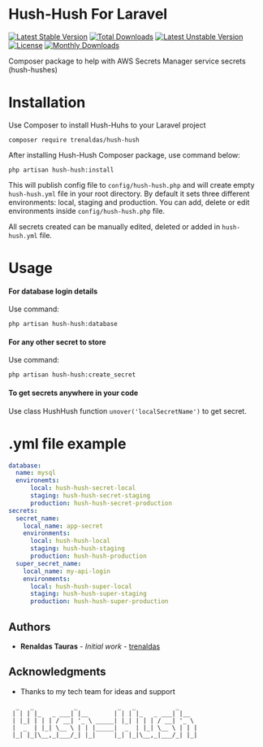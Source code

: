 Hush-Hush For Laravel
=======================

[![Latest Stable Version](https://poser.pugx.org/trenaldas/hush-hush/v/stable)](https://packagist.org/packages/trenaldas/hush-hush) 
[![Total Downloads](https://poser.pugx.org/trenaldas/hush-hush/downloads)](https://packagist.org/packages/trenaldas/hush-hush) 
[![Latest Unstable Version](https://poser.pugx.org/trenaldas/hush-hush/v/unstable)](https://packagist.org/packages/trenaldas/hush-hush)
[![License](https://poser.pugx.org/trenaldas/hush-hush/license)](https://packagist.org/packages/trenaldas/hush-hush)
[![Monthly Downloads](https://poser.pugx.org/trenaldas/hush-hush/d/monthly)](https://packagist.org/packages/trenaldas/hush-hush)

Composer package to help with AWS Secrets Manager service secrets (hush-hushes)

Installation
============

Use Composer to install Hush-Huhs to your Laravel project

    composer require trenaldas/hush-hush

After installing Hush-Hush Composer package, use command below:

    php artisan hush-hush:install

This will publish config file to `config/hush-hush.php` and will create empty `hush-hush.yml`
file in your root directory. By default it sets three different environments: local, staging and production.
You can add, delete or edit environments inside `config/hush-hush.php` file.

All secrets created can be manually edited, deleted or added in `hush-hush.yml` file.

Usage
=====

#### For database login details

Use command:
    
    php artisan hush-hush:database

#### For any other secret to store

Use command: 
    
    php artisan hush-hush:create_secret
    
#### To get secrets anywhere in your code

Use class HushHush function `unover('localSecretName')` to get secret.


.yml file example
=================

```yaml
database:
  name: mysql
  environemts:
      local: hush-hush-secret-local
      staging: hush-hush-secret-staging
      production: hush-hush-secret-production
secrets:
  secret_name:
    local_name: app-secret
    environments:
      local: hush-hush-local
      staging: hush-hush-staging
      production: hush-hush-production
  super_secret_name:
    local_name: my-api-login
    environments:
      local: hush-hush-super-local
      staging: hush-hush-super-staging
      production: hush-hush-super-production       
```

## Authors

* **Renaldas Tauras** - *Initial work* - [trenaldas](https://github.com/trenaldas)

## Acknowledgments

* Thanks to my tech team for ideas and support

```
  _   _           _           _   _           _
 | | | |_   _ ___| |__       | | | |_   _ ___| |__
 | |_| | | | / __| '_ \ _____| |_| | | | / __| '_ \
 |  _  | |_| \__ \ | | |_____|  _  | |_| \__ \ | | |
 |_| |_|\__,_|___/_| |_|     |_| |_|\__,_|___/_| |_|
```